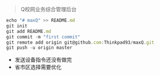 > Q校网业务综合管理后台


``` javascript
echo "# maxQ" >> README.md
git init
git add README.md
git commit -m "first commit"
git remote add origin git@github.com:Thinkpad93/maxQ.git
git push -u origin master

```

* 发送设备指令还没有做完
* 省市区选择需要优化

